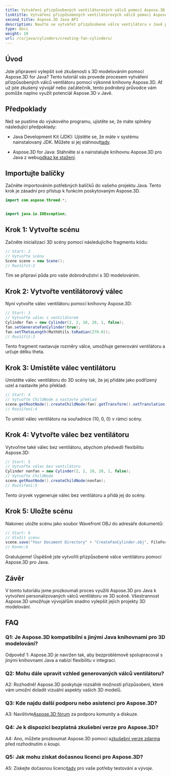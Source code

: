 ```yaml
---
title: Vytváření přizpůsobených ventilátorových válců pomocí Aspose.3D pro Java
linktitle: Vytváření přizpůsobených ventilátorových válců pomocí Aspose.3D pro Java
second_title: Aspose.3D Java API
description: Naučte se vytvářet přizpůsobené válce ventilátoru v Javě pomocí Aspose.3D. Pozvedněte svou hru 3D modelování bez námahy.
type: docs
weight: 10
url: /cs/java/cylinders/creating-fan-cylinders/
---
```

## Úvod

Jste připraveni vylepšit své zkušenosti s 3D modelováním pomocí Aspose.3D for Java? Tento tutoriál vás provede procesem vytváření přizpůsobených válců ventilátoru pomocí výkonné knihovny Aspose.3D. Ať už jste zkušený vývojář nebo začátečník, tento podrobný průvodce vám pomůže naplno využít potenciál Aspose.3D v Javě.

## Předpoklady

Než se pustíme do výukového programu, ujistěte se, že máte splněny následující předpoklady:

- Java Development Kit (JDK): Ujistěte se, že máte v systému nainstalovaný JDK. Můžete si jej stáhnout[tady](https://www.oracle.com/java/technologies/javase-downloads.html).

-  Aspose.3D for Java: Stáhněte si a nainstalujte knihovnu Aspose.3D pro Java z webu[odkaz ke stažení](https://releases.aspose.com/3d/java/).

## Importujte balíčky

Začněte importováním potřebných balíčků do vašeho projektu Java. Tento krok je zásadní pro přístup k funkcím poskytovaným Aspose.3D.

```java
import com.aspose.threed.*;


import java.io.IOException;
```

## Krok 1: Vytvořte scénu

Začněte inicializací 3D scény pomocí následujícího fragmentu kódu:

```java
// Start: 2
// Vytvořte scénu
Scene scene = new Scene();
// Rozšířit:2
```

Tím se připraví půda pro vaše dobrodružství s 3D modelováním.

## Krok 2: Vytvořte ventilátorový válec

Nyní vytvořte válec ventilátoru pomocí knihovny Aspose.3D:

```java
// Start: 3
// Vytvořte válec s ventilátorem
Cylinder fan = new Cylinder(2, 2, 10, 20, 1, false);
fan.setGenerateFanCylinder(true);
fan.setThetaLength(MathUtils.toRadian(270.0));
// Rozšířit:3
```

Tento fragment nastavuje rozměry válce, umožňuje generování ventilátoru a určuje délku theta.

## Krok 3: Umístěte válec ventilátoru

Umístěte válec ventilátoru do 3D scény tak, že jej přidáte jako podřízený uzel a nastavíte jeho překlad:

```java
// Start: 4
// Vytvořte ChildNode a nastavte překlad
scene.getRootNode().createChildNode(fan).getTransform().setTranslation(10, 0, 0);
// Rozšíření:4
```

To umístí válec ventilátoru na souřadnice (10, 0, 0) v rámci scény.

## Krok 4: Vytvořte válec bez ventilátoru

Vytvořme také válec bez ventilátoru, abychom předvedli flexibilitu Aspose.3D:

```java
// Start: 5
// Vytvořte válec bez ventilátoru
Cylinder nonfan = new Cylinder(2, 2, 10, 20, 1, false);
// Vytvořte ChildNode
scene.getRootNode().createChildNode(nonfan);
// Rozšíření:5
```

Tento úryvek vygeneruje válec bez ventilátoru a přidá jej do scény.

## Krok 5: Uložte scénu

Nakonec uložte scénu jako soubor Wavefront OBJ do adresáře dokumentů:

```java
// Start: 6
// Uložit scénu
scene.save("Your Document Directory" + "CreateFanCylinder.obj", FileFormat.WAVEFRONTOBJ);
// Konec:6
```

Gratulujeme! Úspěšně jste vytvořili přizpůsobené válce ventilátoru pomocí Aspose.3D pro Java.

## Závěr

V tomto tutoriálu jsme prozkoumali proces využití Aspose.3D pro Java k vytvoření personalizovaných válců ventilátoru ve 3D scéně. Všestrannost Aspose.3D umožňuje vývojářům snadno vylepšit jejich projekty 3D modelování.

## FAQ

### Q1: Je Aspose.3D kompatibilní s jinými Java knihovnami pro 3D modelování?

Odpověď 1: Aspose.3D je navržen tak, aby bezproblémově spolupracoval s jinými knihovnami Java a nabízí flexibilitu v integraci.

### Q2: Mohu dále upravit vzhled generovaných válců ventilátoru?

A2: Rozhodně! Aspose.3D poskytuje rozsáhlé možnosti přizpůsobení, které vám umožní doladit vizuální aspekty vašich 3D modelů.

### Q3: Kde najdu další podporu nebo asistenci pro Aspose.3D?

 A3: Navštivte[Aspose.3D fórum](https://forum.aspose.com/c/3d/18) za podporu komunity a diskuze.

### Q4: Je k dispozici bezplatná zkušební verze pro Aspose.3D?

 A4: Ano, můžete prozkoumat Aspose.3D pomocí a[zkušební verze zdarma](https://releases.aspose.com/) před rozhodnutím o koupi.

### Q5: Jak mohu získat dočasnou licenci pro Aspose.3D?

 A5: Získejte dočasnou licenci[tady](https://purchase.aspose.com/temporary-license/) pro vaše potřeby testování a vývoje.